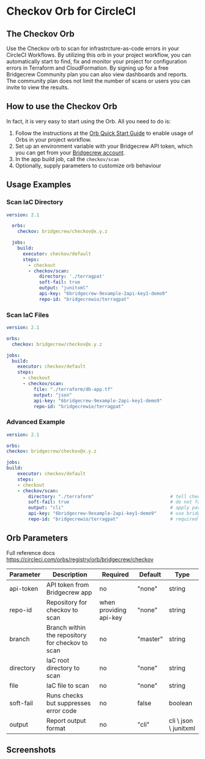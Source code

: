 # Checkov Orb for CircleCI

## The Checkov Orb

Use the Checkov orb to scan for infrastrcture-as-code errors in your CircleCI Workflows.
By utilizing this orb in your project workflow, you can automatically start to find, 
fix and monitor your project for configuration errors in Terraform and CloudFormation. 
By signing up for a free Bridgecrew Community plan you can also view dashboards and reports. 
The community plan does not limit the number of scans or users you can invite to view the results.
​
## How to use the Checkov Orb

In fact, it is very easy to start using the Orb.
All you need to do is:

1. Follow the instructions at the [Orb Quick Start Guide](https://circleci.com/orbs/registry/orb/bridgecrew/checkov#quick-start) to enable usage of Orbs in your project workflow.
2. Set up an environment variable with your Bridgecrew API token, which you can get from your [Bridgecrew account](https://www.bridgecrew.cloud/integrations).
3. In the app build job, call the `checkov/scan`
4. Optionally, supply parameters to customize orb behaviour

## Usage Examples

### Scan IaC Directory

```yaml
version: 2.1

  orbs:
    checkov: bridgecrew/checkov@x.y.z

  jobs:
    build:
      executor: checkov/default
      steps:
        - checkout
        - checkov/scan:
            directory: './terragpat'
            soft-fail: true
            output: "junitxml"
            api-key: "6bridgecrew-9example-2api-key1-demo9"
            repo-id: "bridgecrewio/terragpat"
```

### Scan IaC Files

```yaml
version: 2.1

orbs:
  checkov: bridgecrew/checkov@x.y.z

jobs:
  build:
    executor: checkov/default
    steps:
      - checkout
      - checkov/scan:
          file: "./terraform/db-app.tf"
          output: "json"
          api-key: "6bridgecrew-9example-2api-key1-demo9"
          repo-id: "bridgecrewio/terragpat"

```

### Advanced Example

```yaml
version: 2.1

orbs:
checkov: bridgecrew/checkov@x.y.z

jobs:
build:
    executor: checkov/default
    steps:
    - checkout
    - checkov/scan:
        directory: "./terraform"                            # tell checkov where is the directory you want to scan
        soft-fail: true                                     # do not fail the workflow in case vulnerabilities have found 
        output: "cli"                                       # apply pactches specified in commited .snyk file (generated by running the [snyk wizard](https://snyk.io/docs/cli-wizard/))
        api-key: "6bridgecrew-9example-2api-key1-demo9"     # use bridgecrew api key to create violations in bridgecrew app
        repo-id: "bridgecrewio/terragpat"                   # required when using api-key
```

## Orb Parameters

Full reference docs https://circleci.com/orbs/registry/orb/bridgecrew/checkov

| Parameter  | Description | Required | Default | Type |
| -----------| -------------------------------------------------------------------------------------------------------- | ------------- | ------------- | ------------- |
| api-token | API token from Bridgecrew app | no | "none" | string |
| repo-id | Repository for checkov to scan | when providing api-key | "none" | string |
| branch | Branch within the repository for checkov to scan | no | "master" | string |
| directory | IaC root directory to scan | no | "none" | string |
| file | IaC file to scan | no | "none" | string |
| soft-fail | Runs checks but suppresses error code | no | false | boolean |
| output | Report output format | no | "cli" | cli \ json \ junitxml |

## Screenshots

